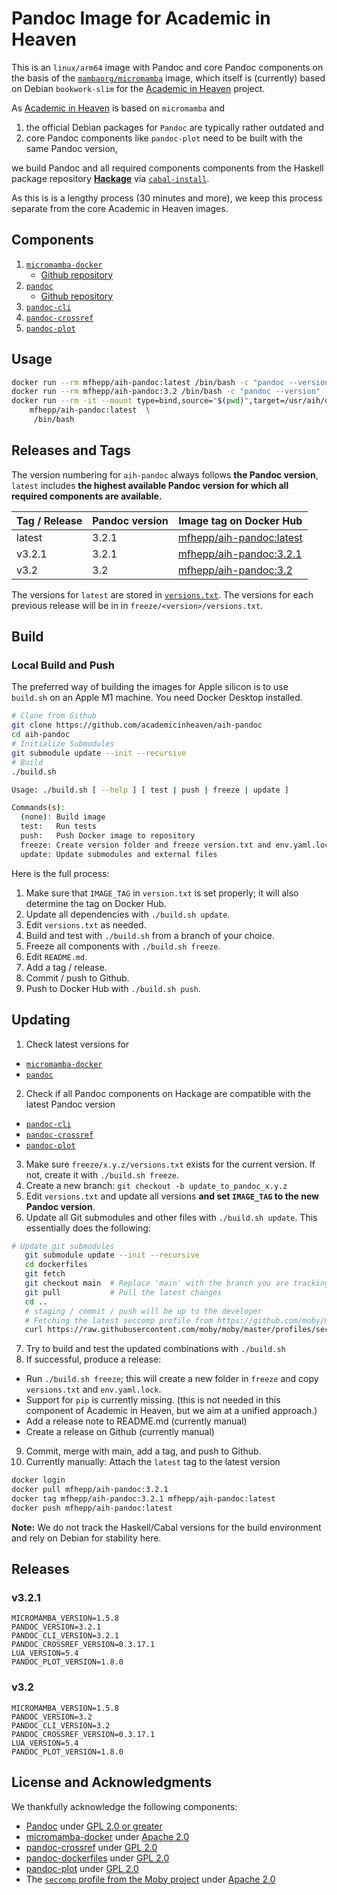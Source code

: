 # Pandoc Image for Academic in Heaven

This is an `linux/arm64` image with Pandoc and core Pandoc components on the basis of the [`mambaorg/micromamba`](https://micromamba-docker.readthedocs.io/en/latest/) image, which itself is (currently) based on Debian `bookwork-slim` for the [Academic in Heaven](https://github.com/academicinheaven) project.

As [Academic in Heaven](https://github.com/academicinheaven) is based on `micromamba` and 

1. the official Debian packages for `Pandoc` are typically rather outdated
and
2. core Pandoc components like `pandoc-plot` need to be built with the same Pandoc version,

we build Pandoc and all required components components from the Haskell package repository [**Hackage**](https://hackage.haskell.org/) via [`cabal-install`](https://hackage.haskell.org/package/cabal-install).

As this is is a lengthy process (30 minutes and more), we keep this process separate from the core Academic in Heaven images.

## Components

1. [`micromamba-docker`](https://github.com/mamba-org/micromamba-docker/releases/)
    - [Github repository](https://github.com/mamba-org/micromamba-docker)
2. [`pandoc`](https://hackage.haskell.org/package/pandoc)
    - [Github repository](https://github.com/jgm/pandoc)
3. [`pandoc-cli`](https://hackage.haskell.org/package/pandoc-cli)
4. [`pandoc-crossref`](https://hackage.haskell.org/package/pandoc-crossref)
5. [`pandoc-plot`](https://hackage.haskell.org/package/pandoc-plot)

## Usage

```bash
docker run --rm mfhepp/aih-pandoc:latest /bin/bash -c "pandoc --version"
docker run --rm mfhepp/aih-pandoc:3.2 /bin/bash -c "pandoc --version"
docker run --rm -it --mount type=bind,source="$(pwd)",target=/usr/aih/data/src \
    mfhepp/aih-pandoc:latest  \
     /bin/bash
```

## Releases and Tags

The version numbering for `aih-pandoc` always follows **the  Pandoc version**, `latest` includes **the highest available Pandoc version for which all required components are available.** 

| Tag / Release | Pandoc version | Image tag on Docker Hub |
| --- | --- | --- |
| latest | 3.2.1 | [mfhepp/aih-pandoc:latest](https://hub.docker.com/repository/docker/mfhepp/aih-pandoc/general) |
| v3.2.1 | 3.2.1 | [mfhepp/aih-pandoc:3.2.1](https://hub.docker.com/repository/docker/mfhepp/aih-pandoc/general) |
| v3.2 | 3.2 | [mfhepp/aih-pandoc:3.2](https://hub.docker.com/repository/docker/mfhepp/aih-pandoc/general) |

The versions for `latest` are stored in [`versions.txt`](versions.txt). The versions for each previous release will be in in 
`freeze/<version>/versions.txt`.

## Build

### Local Build and Push

The preferred way of building the images for Apple silicon is to use `build.sh` on an Apple M1 machine. You need Docker Desktop installed.

```bash
# Clone from Github
git clone https://github.com/academicinheaven/aih-pandoc
cd aih-pandoc
# Initialize Submodules
git submodule update --init --recursive
# Build
./build.sh
```

```bash
Usage: ./build.sh [ --help ] [ test | push | freeze | update ]

Commands(s):
  (none): Build image
  test:   Run tests
  push:   Push Docker image to repository
  freeze: Create version folder and freeze version.txt and env.yaml.lock
  update: Update submodules and external files
```

Here is the full process:

1. Make sure that `IMAGE_TAG` in `version.txt` is set properly; it will also determine the tag on Docker Hub.
2. Update all dependencies with `./build.sh update`.
3. Edit `versions.txt` as needed.
2. Build and test with `./build.sh` from a branch of your choice.
3. Freeze all components with `./build.sh freeze`.
4. Edit `README.md`.
5. Add a tag / release.
6. Commit / push to Github.
7. Push to Docker Hub with `./build.sh push`.


## Updating

1. Check latest versions for
  - [`micromamba-docker`](https://github.com/mamba-org/micromamba-docker/releases/)
  - [`pandoc`](https://hackage.haskell.org/package/pandoc)
2. Check if all Pandoc components on Hackage are compatible with the latest Pandoc version
  - [`pandoc-cli`](https://hackage.haskell.org/package/pandoc-cli)
  - [`pandoc-crossref`](https://hackage.haskell.org/package/pandoc-crossref)
  - [`pandoc-plot`](https://hackage.haskell.org/package/pandoc-plot)
3. Make sure `freeze/x.y.z/versions.txt` exists for the current version. If not, create it with `./build.sh freeze`.
4. Create a new branch: `git checkout -b update_to_pandoc_x.y.z`
5. Edit `versions.txt` and update all versions **and set `IMAGE_TAG` to the new Pandoc version**.
6. Update all Git submodules  and other files with  `./build.sh update`. This essentially does the following:
```bash
# Update git submodules
   git submodule update --init --recursive
   cd dockerfiles
   git fetch
   git checkout main  # Replace 'main' with the branch you are tracking
   git pull           # Pull the latest changes
   cd ..
   # staging / commit / push will be up to the developer
   # Fetching the latest seccomp profile from https://github.com/moby/moby/blob/master/profiles/seccomp/default.json
   curl https://raw.githubusercontent.com/moby/moby/master/profiles/seccomp/default.json -o seccomp-default.json
```
7. Try to build and test the updated combinations with `./build.sh`
8. If successful, produce a release:
  - Run  `./build.sh freeze`; this will create  a new folder in `freeze` and copy `versions.txt` and `env.yaml.lock`.
  - Support for `pip` is currently missing. (this is  not needed in this component of Academic in Heaven, but we aim at a unified approach.)
  - Add a release note to README.md (currently manual)
  - Create a release on Github (currently manual)
9. Commit, merge with main, add a tag, and push to Github.
10. Currently manually: Attach the `latest` tag to the latest version
```bash
docker login
docker pull mfhepp/aih-pandoc:3.2.1
docker tag mfhepp/aih-pandoc:3.2.1 mfhepp/aih-pandoc:latest
docker push mfhepp/aih-pandoc:latest
```

**Note:** We do not track the Haskell/Cabal versions for the build environment and rely on Debian for stability here.

## Releases

### v3.2.1

```
MICROMAMBA_VERSION=1.5.8
PANDOC_VERSION=3.2.1
PANDOC_CLI_VERSION=3.2.1
PANDOC_CROSSREF_VERSION=0.3.17.1
LUA_VERSION=5.4
PANDOC_PLOT_VERSION=1.8.0
```

 ### v3.2

```
MICROMAMBA_VERSION=1.5.8
PANDOC_VERSION=3.2
PANDOC_CLI_VERSION=3.2
PANDOC_CROSSREF_VERSION=0.3.17.1
LUA_VERSION=5.4
PANDOC_PLOT_VERSION=1.8.0
```

## License and Acknowledgments

We thankfully acknowledge the following components:

- [Pandoc](https://github.com/jgm/pandoc) under [GPL 2.0 or greater](https://github.com/jgm/pandoc#license)
- [micromamba-docker](https://github.com/mamba-org/micromamba-docker) under [Apache 2.0](https://github.com/mamba-org/micromamba-docker/blob/main/LICENSE)
- [pandoc-crossref](https://github.com/lierdakil/pandoc-crossref) under [GPL 2.0](https://github.com/lierdakil/pandoc-crossref/blob/master/LICENSE)
- [pandoc-dockerfiles](https://github.com/pandoc/dockerfiles) under [GPL 2.0](https://github.com/pandoc/dockerfiles/blob/master/LICENSE)
- [pandoc-plot](https://github.com/LaurentRDC/pandoc-plot/blob/master/LICENSE) under [GPL 2.0](https://github.com/LaurentRDC/pandoc-plot/blob/master/LICENSE)
- The [`seccomp` profile from the Moby project](https://github.com/moby/moby/tree/master) under [Apache 2.0](https://github.com/moby/moby/blob/master/LICENSE)